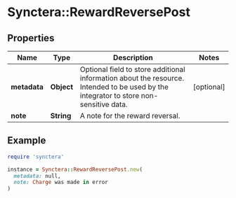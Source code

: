 # Synctera::RewardReversePost

## Properties

| Name | Type | Description | Notes |
| ---- | ---- | ----------- | ----- |
| **metadata** | **Object** | Optional field to store additional information about the resource. Intended to be used by the integrator to store non-sensitive data.  | [optional] |
| **note** | **String** | A note for the reward reversal. |  |

## Example

```ruby
require 'synctera'

instance = Synctera::RewardReversePost.new(
  metadata: null,
  note: Charge was made in error
)
```

